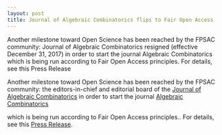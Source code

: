 ```yaml
---
layout: post
title: Journal of Algebraic Combinatorics flips to Fair Open Access
---
```


Another milestone toward Open Science has been reached by the FPSAC
   community:  Journal of
   Algebraic Combinatorics resigned (effective December 31, 2017) in order
   to start the journal Algebraic Combinatorics which is being run
   according to Fair Open Access principles.  For details, see this Press
   Release

Another milestone toward Open Science has been reached by the FPSAC
community: the editors-in-chief and editorial board of the
[Journal of Algebraic Combinatorics](https://link.springer.com/journal/10801)
in order to start the journal [Algebraic Combinatorics](http://algebraic-combinatorics.org)

which is being run according to Fair Open Access principles.. For
details, see this
[Press Release](http://www-users.math.umn.edu/~reiner/AlgebraicCombinatricsPressRelease.pdf).
